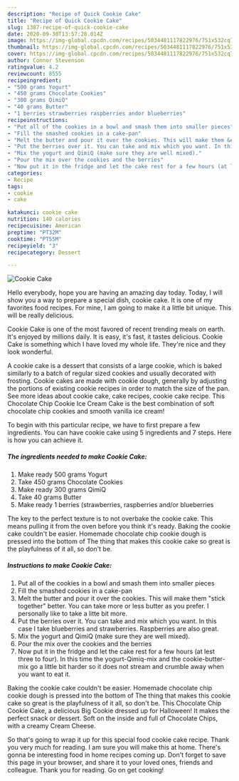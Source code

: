 ```yaml
---
description: "Recipe of Quick Cookie Cake"
title: "Recipe of Quick Cookie Cake"
slug: 1387-recipe-of-quick-cookie-cake
date: 2020-09-30T13:57:28.014Z
image: https://img-global.cpcdn.com/recipes/5034481117822976/751x532cq70/cookie-cake-recipe-main-photo.jpg
thumbnail: https://img-global.cpcdn.com/recipes/5034481117822976/751x532cq70/cookie-cake-recipe-main-photo.jpg
cover: https://img-global.cpcdn.com/recipes/5034481117822976/751x532cq70/cookie-cake-recipe-main-photo.jpg
author: Connor Stevenson
ratingvalue: 4.2
reviewcount: 8555
recipeingredient:
- "500 grams Yogurt"
- "450 grams Chocolate Cookies"
- "300 grams QimiQ"
- "40 grams Butter"
- "1 berries strawberries raspberries andor blueberries"
recipeinstructions:
- "Put all of the cookies in a bowl and smash them into smaller pieces"
- "Fill the smashed cookies in a cake-pan"
- "Melt the butter and pour it over the cookies. This will make them &#34;stick together&#34; better. You can take more or less butter as you prefer. I personally like to take a litte bit more."
- "Put the berries over it. You can take and mix which you want. In this case I take blueberries and strawberries. Raspberries are also great."
- "Mix the yogurt and QimiQ (make sure they are well mixed)."
- "Pour the mix over the cookies and the berries"
- "Now put it in the fridge and let the cake rest for a few hours (at lest three to four). In this time the yogurt-Qimiq-mix and the cookie-butter-mix go a little bit harder so it does not stream and crumble away when you want to eat it."
categories:
- Recipe
tags:
- cookie
- cake

katakunci: cookie cake 
nutrition: 140 calories
recipecuisine: American
preptime: "PT32M"
cooktime: "PT55M"
recipeyield: "3"
recipecategory: Dessert

---
```



![Cookie Cake](https://img-global.cpcdn.com/recipes/5034481117822976/751x532cq70/cookie-cake-recipe-main-photo.jpg)

Hello everybody, hope you are having an amazing day today. Today, I will show you a way to prepare a special dish, cookie cake. It is one of my favorites food recipes. For mine, I am going to make it a little bit unique. This will be really delicious.

Cookie Cake is one of the most favored of recent trending meals on earth. It's enjoyed by millions daily. It is easy, it's fast, it tastes delicious. Cookie Cake is something which I have loved my whole life. They're nice and they look wonderful.

A cookie cake is a dessert that consists of a large cookie, which is baked similarly to a batch of regular sized cookies and usually decorated with frosting. Cookie cakes are made with cookie dough, generally by adjusting the portions of existing cookie recipes in order to match the size of the pan. See more ideas about cookie cake, cake recipes, cookie cake recipe. This Chocolate Chip Cookie Ice Cream Cake is the best combination of soft chocolate chip cookies and smooth vanilla ice cream!


To begin with this particular recipe, we have to first prepare a few ingredients. You can have cookie cake using 5 ingredients and 7 steps. Here is how you can achieve it.

<!--inarticleads1-->

##### The ingredients needed to make Cookie Cake:

1. Make ready 500 grams Yogurt
1. Take 450 grams Chocolate Cookies
1. Make ready 300 grams QimiQ
1. Take 40 grams Butter
1. Make ready 1 berries (strawberries, raspberries and/or blueberries


The key to the perfect texture is to not overbake the cookie cake. This means pulling it from the oven before you think it&#39;s ready. Baking the cookie cake couldn&#39;t be easier. Homemade chocolate chip cookie dough is pressed into the bottom of The thing that makes this cookie cake so great is the playfulness of it all, so don&#39;t be. 

<!--inarticleads2-->

##### Instructions to make Cookie Cake:

1. Put all of the cookies in a bowl and smash them into smaller pieces
1. Fill the smashed cookies in a cake-pan
1. Melt the butter and pour it over the cookies. This will make them &#34;stick together&#34; better. You can take more or less butter as you prefer. I personally like to take a litte bit more.
1. Put the berries over it. You can take and mix which you want. In this case I take blueberries and strawberries. Raspberries are also great.
1. Mix the yogurt and QimiQ (make sure they are well mixed).
1. Pour the mix over the cookies and the berries
1. Now put it in the fridge and let the cake rest for a few hours (at lest three to four). In this time the yogurt-Qimiq-mix and the cookie-butter-mix go a little bit harder so it does not stream and crumble away when you want to eat it.


Baking the cookie cake couldn&#39;t be easier. Homemade chocolate chip cookie dough is pressed into the bottom of The thing that makes this cookie cake so great is the playfulness of it all, so don&#39;t be. This Chocolate Chip Cookie Cake, a delicious Big Cookie dressed up for Halloween! It makes the perfect snack or dessert. Soft on the inside and full of Chocolate Chips, with a creamy Cream Cheese. 

So that's going to wrap it up for this special food cookie cake recipe. Thank you very much for reading. I am sure you will make this at home. There's gonna be interesting food in home recipes coming up. Don't forget to save this page in your browser, and share it to your loved ones, friends and colleague. Thank you for reading. Go on get cooking!
